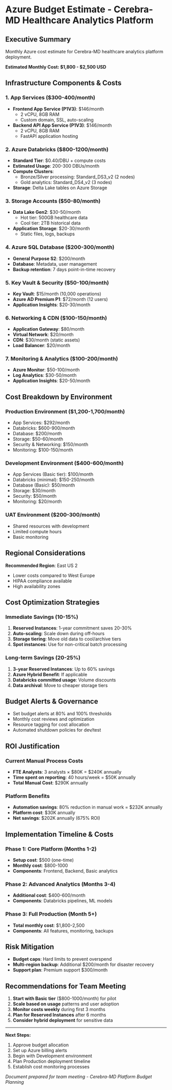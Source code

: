 # Azure Budget Estimate - Cerebra-MD Healthcare Analytics Platform

## Executive Summary
Monthly Azure cost estimate for Cerebra-MD healthcare analytics platform deployment.

**Estimated Monthly Cost: $1,800 - $2,500 USD**

## Infrastructure Components & Costs

### 1. App Services ($300-400/month)
- **Frontend App Service (P1V3)**: $146/month
  - 2 vCPU, 8GB RAM
  - Custom domain, SSL, auto-scaling
- **Backend API App Service (P1V3)**: $146/month
  - 2 vCPU, 8GB RAM
  - FastAPI application hosting

### 2. Azure Databricks ($800-1200/month)
- **Standard Tier**: $0.40/DBU + compute costs
- **Estimated Usage**: 200-300 DBUs/month
- **Compute Clusters**: 
  - Bronze/Silver processing: Standard_DS3_v2 (2 nodes)
  - Gold analytics: Standard_DS4_v2 (3 nodes)
- **Storage**: Delta Lake tables on Azure Storage

### 3. Storage Accounts ($50-80/month)
- **Data Lake Gen2**: $30-50/month
  - Hot tier: 500GB healthcare data
  - Cool tier: 2TB historical data
- **Application Storage**: $20-30/month
  - Static files, logs, backups

### 4. Azure SQL Database ($200-300/month)
- **General Purpose S2**: $200/month
- **Database**: Metadata, user management
- **Backup retention**: 7 days point-in-time recovery

### 5. Key Vault & Security ($50-100/month)
- **Key Vault**: $15/month (10,000 operations)
- **Azure AD Premium P1**: $72/month (12 users)
- **Application Insights**: $20-30/month

### 6. Networking & CDN ($100-150/month)
- **Application Gateway**: $80/month
- **Virtual Network**: $20/month
- **CDN**: $30/month (static assets)
- **Load Balancer**: $20/month

### 7. Monitoring & Analytics ($100-200/month)
- **Azure Monitor**: $50-100/month
- **Log Analytics**: $30-50/month
- **Application Insights**: $20-50/month

## Cost Breakdown by Environment

### Production Environment ($1,200-1,700/month)
- App Services: $292/month
- Databricks: $600-900/month
- Database: $200/month
- Storage: $50-60/month
- Security & Networking: $150/month
- Monitoring: $100-150/month

### Development Environment ($400-600/month)
- App Services (Basic tier): $100/month
- Databricks (minimal): $150-250/month
- Database (Basic): $50/month
- Storage: $30/month
- Security: $50/month
- Monitoring: $20/month

### UAT Environment ($200-300/month)
- Shared resources with development
- Limited compute hours
- Basic monitoring

## Regional Considerations
**Recommended Region**: East US 2
- Lower costs compared to West Europe
- HIPAA compliance available
- High availability zones

## Cost Optimization Strategies

### Immediate Savings (10-15%)
1. **Reserved Instances**: 1-year commitment saves 20-30%
2. **Auto-scaling**: Scale down during off-hours
3. **Storage tiering**: Move old data to cool/archive tiers
4. **Spot instances**: Use for non-critical batch processing

### Long-term Savings (20-25%)
1. **3-year Reserved Instances**: Up to 60% savings
2. **Azure Hybrid Benefit**: If applicable
3. **Databricks committed usage**: Volume discounts
4. **Data archival**: Move to cheaper storage tiers

## Budget Alerts & Governance
- Set budget alerts at 80% and 100% thresholds
- Monthly cost reviews and optimization
- Resource tagging for cost allocation
- Automated shutdown policies for dev/test

## ROI Justification
### Current Manual Process Costs
- **FTE Analysts**: 3 analysts × $80K = $240K annually
- **Time spent on reporting**: 40 hours/week = $50K annually
- **Total Manual Cost**: $290K annually

### Platform Benefits
- **Automation savings**: 80% reduction in manual work = $232K annually
- **Platform cost**: $30K annually
- **Net savings**: $202K annually (675% ROI)

## Implementation Timeline & Costs

### Phase 1: Core Platform (Months 1-2)
- **Setup cost**: $500 (one-time)
- **Monthly cost**: $800-1000
- **Components**: Frontend, Backend, Basic analytics

### Phase 2: Advanced Analytics (Months 3-4)
- **Additional cost**: $400-600/month
- **Components**: Databricks pipelines, ML models

### Phase 3: Full Production (Month 5+)
- **Total monthly cost**: $1,800-2,500
- **Components**: All features, monitoring, backups

## Risk Mitigation
- **Budget caps**: Hard limits to prevent overspend
- **Multi-region backup**: Additional $200/month for disaster recovery
- **Support plan**: Premium support $300/month

## Recommendations for Team Meeting

1. **Start with Basic tier** ($800-1000/month) for pilot
2. **Scale based on usage** patterns and user adoption
3. **Monitor costs weekly** during first 3 months
4. **Plan for Reserved Instances** after 6 months
5. **Consider hybrid deployment** for sensitive data

---

**Next Steps:**
1. Approve budget allocation
2. Set up Azure billing alerts
3. Begin with Development environment
4. Plan Production deployment timeline
5. Establish cost monitoring processes

*Document prepared for team meeting - Cerebra-MD Platform Budget Planning*